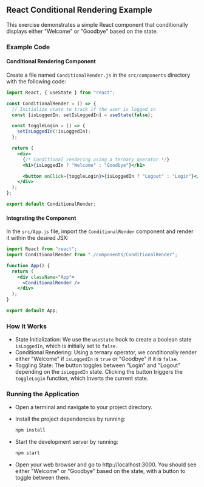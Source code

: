 ## React Conditional Rendering Example

This exercise demonstrates a simple React component that conditionally displays either "Welcome" or "Goodbye" based on the state.

### Example Code

#### Conditional Rendering Component

Create a file named `ConditionalRender.js` in the `src/components` directory with the following code:

```jsx
import React, { useState } from "react";

const ConditionalRender = () => {
  // Initialize state to track if the user is logged in
  const [isLoggedIn, setIsLoggedIn] = useState(false);

  const toggleLogin = () => {
    setIsLoggedIn(!isLoggedIn);
  };

  return (
    <div>
      {/* Conditional rendering using a ternary operator */}
      <h1>{isLoggedIn ? "Welcome" : "Goodbye"}</h1>

      <button onClick={toggleLogin}>{isLoggedIn ? "Logout" : "Login"}</button>
    </div>
  );
};

export default ConditionalRender;
```

#### Integrating the Component

In the `src/App.js` file, import the `ConditionalRender` component and render it within the desired JSX:

```jsx
import React from "react";
import ConditionalRender from "./components/ConditionalRender";

function App() {
  return (
    <div className="App">
      <ConditionalRender />
    </div>
  );
}

export default App;
```

### How It Works

- State Initialization: We use the `useState` hook to create a boolean state `isLoggedIn`, which is initially set to `false`.
- Conditional Rendering: Using a ternary operator, we conditionally render either "Welcome" if `isLoggedIn` is `true` or "Goodbye" if it is `false`.
- Toggling State: The button toggles between "Login" and "Logout" depending on the `isLoggedIn` state. Clicking the button triggers the `toggleLogin` function, which inverts the current state.

### Running the Application

- Open a terminal and navigate to your project directory.
- Install the project dependencies by running:

  ```bash
  npm install
  ```

- Start the development server by running:

  ```bash
  npm start
  ```

- Open your web browser and go to http://localhost:3000. You should see either "Welcome" or "Goodbye" based on the state, with a button to toggle between them.
